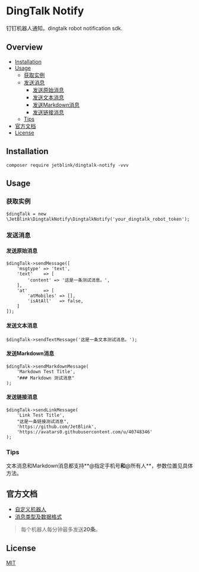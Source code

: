 # DingTalk Notify
钉钉机器人通知。dingtalk robot notification sdk.

## Overview

* [Installation](#Installation)
* [Usage](#Usage)
  * [获取实例](#获取实例)
  * [发送消息](#发送消息)
    * [发送原始消息](#发送原始消息)
    * [发送文本消息](#发送文本消息)
    * [发送Markdown消息](#发送markdown消息)
    * [发送链接消息](#发送链接消息)
  * [Tips](#Tips)
* [官方文档](#官方文档)
* [License](#license)

## Installation

```
composer require jetblink/dingtalk-notify -vvv
```

## Usage

### 获取实例

  ```
$dingTalk = new \JetBlink\DingtalkNotify\DingtalkNotify('your_dingtalk_robot_token');
  ```

### 发送消息

#### 发送原始消息

```
$dingTalk->sendMessage([
    'msgtype' => 'text',
    'text'    => [
        'content' => '这是一条测试消息。',
    ],
    'at'      => [
        'atMobiles' => [],
        'isAtAll'   => false,
    ]
]);
```

#### 发送文本消息

```
$dingTalk->sendTextMessage('这是一条文本测试消息。');
```

#### 发送Markdown消息

```
$dingTalk->sendMarkdownMessage(
    'Markdown Test Title',
    "### Markdown 测试消息"
);
```

#### 发送链接消息

```
$dingTalk->sendLinkMessage(
    'Link Test Title',
    "这是一条链接测试消息",
    'https://github.com/JetBlink',
    'https://avatars0.githubusercontent.com/u/40748346'
);
```

### Tips

文本消息和Markdown消息都支持**@指定手机号**和**@所有人**，参数位置见具体方法。

## 官方文档

* [自定义机器人](https://open-doc.dingtalk.com/docs/doc.htm?spm=a219a.7629140.0.0.karFPe&treeId=257&articleId=105735&docType=1)
* [消息类型及数据格式](https://open-doc.dingtalk.com/docs/doc.htm?treeId=172&articleId=104972&docType=1)
> 每个机器人每分钟最多发送**20条**。

## License

[MIT](https://opensource.org/licenses/MIT)
